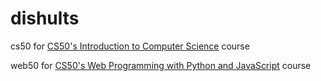 # dishults

cs50 for [CS50's Introduction to Computer Science](https://www.edx.org/course/cs50s-introduction-to-computer-science) course

web50 for [CS50's Web Programming with Python and JavaScript](https://www.edx.org/course/cs50s-web-programming-with-python-and-javascript) course